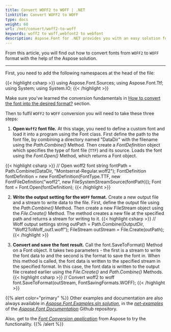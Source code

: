 ```yaml
---
title: Convert WOFF2 to WOFF | .NET
linktitle: Convert WOFF2 to WOFF
type: docs
weight: 60
url: /net/convert/woff2-to-woff
keywords: woff2 to woff,webfont2 to webfont
description: Aspose.Font for .NET provides you with an easy solution for converting fonts. This documentation will tell about the woff2 to woff conversion.
---
```


From this article, you will find out how to convert fonts from `WOFF2` to `WOFF` format with the help of the Aspose solution.
____

First, you need to add the following namespaces at the head of the file:

{{< highlight csharp >}} 
using Aspose.Font.Sources;
using Aspose.Font.Ttf;
using System;
using System.IO;
{{< /highlight >}}

Make sure you've learned the conversion fundamentals in [How to convert the font into the desired format?](https://docs.aspose.com//font/net/convert/#how-to-convert-the-font-into-the-desired-format) section.

Then to fulfil `WOFF2` to `WOFF` conversion you will need to take these three steps:

1. **Open `Woff2` font file.**
At this stage, you need to define a custom font and load it into a program using the Font class. First define the path to the font file, by combining a directory named "DataDir" with the filename using the *Path.Combine()* Method. Then create a *FontDefinition* object which specifies the type of font file (`TTF`) and its source. Loads the font using the *Font.Open()* Method, which returns a Font object.

{{< highlight csharp >}} 
    // Open woff2 font
    string fontPath = Path.Combine(DataDir, "Montserrat-Regular.woff2");
    FontDefinition fontDefinition = new FontDefinition(FontType.TTF, new FontFileDefinition("woff2", new FileSystemStreamSource(fontPath)));
    Font font = Font.Open(fontDefinition);
{{< /highlight >}}

2. **Write the output setting for the `WOFF` format.**
Create a new output file and a stream to write data to the file.
First, define the output file using the *Path.Combine()* Method.
Then create a new FileStream object using the *File.Create()* Method. The method creates a new file at the specified path and returns a stream for writing to it.
{{< highlight csharp >}} 
    // Woff output settings
    string outPath = Path.Combine(OutputDir, "Woff2ToWoff_out1.woff");
    FileStream outStream = File.Create(outPath);
{{< /highlight >}}

3. **Convert and save the font result.**
Call the font.SaveToFormat() Method on a Font object. It takes two parameters - the first is a stream to write the font data to and the second is the format to save the font in. When this method is called, the font data is written to the specified stream in the specified format. In this case, the font data is written to the output file created earlier using the *File.Create()* and *Path.Combine()* Methods.
{{< highlight csharp >}} 
    // Convert woff2 to woff
    font.SaveToFormat(outStream, FontSavingFormats.WOFF);
{{< /highlight >}}

{{% alert color="primary" %}}
Other examples and documentation are also always available in [*Aspose.Font.Examples.sln solution*](https://github.com/aspose-font/Aspose.Font-Documentation/tree/master/net-examples), in the [*net-examples*](https://github.com/aspose-font/Aspose.Font-Documentation/tree/master/net-examples) of the [*Aspose.Font Documentation*](https://github.com/aspose-font/Aspose.Font-Documentation) Github repository.

Also, get to the [*Font Conversion application*](https://products.aspose.app/font/conversion) from Aspose to try the functionality.
{{% /alert %}}
